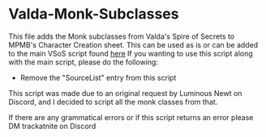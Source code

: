 # Valda-Monk-Subclasses

This file adds the Monk subclasses from Valda's Spire of Secrets to MPMB's Character Creation sheet. This can be used as is or can be added to the main VSoS script found [here](https://pastebin.com/0CdaqJs5)
If you wanting to use this script along with the main script, please do the following:
- Remove the "SourceList" entry from this script

This script was made due to an original request by Luminous Newt on Discord, and I decided to script all the monk classes from that. 

If there are any grammatical errors or if this script returns an error please DM trackatnite on Discord
